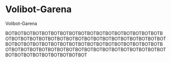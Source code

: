 # Volibot-Garena
Volibot-Garena

BOTBOTBOTBOTBOTBOTBOTBOTBOTBOTBOTBOTBOTBOTBOTBOTBOTBOTBOTBOTBOTBOTBOTBOTBOTBOTBOTBOTBOTBOTBOTBOTBOTBOTBOTBOTBOTBOTBOTBOTBOTBOTBOTBOTBOTBOTBOTBOTBOTBOTBOTBOTBOTBOTBOTBOTBOTBOTBOTBOTBOTBOTBOTBOTBOTBOTBOTBOTBOTBOTBOTBOTBOTBOTBOTBOTBOTBOTBOT



